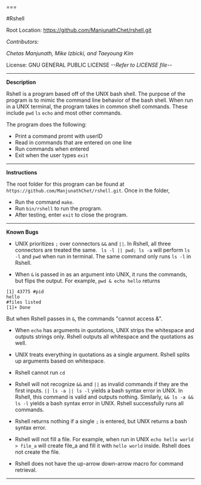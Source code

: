===

#Rshell

Root Location: https://github.com/ManjunathChet/rshell.git

*Contributors:*

*Chetas Manjunath,*
*Mike Izbicki,*
*and Taeyoung Kim*

License: GNU GENERAL PUBLIC LICENSE
*--Refer to LICENSE file--*

---

**Description**

Rshell is a program based off of the UNIX bash shell. The purpose of the
program is to mimic the command line behavior of the bash shell. When run
in a UNIX terminal, the program takes in common shell commands. These include
`pwd` `ls` `echo` and most other commands. 

The program does the following:

* Print a command promt with userID
* Read in commands that are entered on one line
* Run commands when entered
* Exit when the user types `exit`

---

**Instructions**

The root folder for this program can be found at `https://github.com/ManjunathChet/rshell.git`.
Once in the folder,

* Run the command `make`.
* Run `bin/rshell` to run the program.
* After testing, enter `exit` to close the program.

---

**Known Bugs**

* UNIX prioritizes `;` over connectors `&&` and `||`. In Rshell, all three connectors are
treated the same. ` ls -l || pwd; ls -a` will perform `ls -l` and `pwd` when run in 
terminal. The same command only runs `ls -l` in Rshell.

* When `&` is passed in as an argument into UNIX, it runs the commands, but flips the output.
For example, `pwd & echo hello` returns
```
[1] 43775 #pid
hello
#files listed
[1]+ Done
```
But when Rshell passes in `&`, the commands "cannot access &".

* When `echo` has arguments in quotations, UNIX strips the whitespace and outputs strings only.
Rshell outputs all whitespace and the quotations as well.

* UNIX treats everything in quotations as a single argument. Rshell splits up arguments based 
on whitespace.

* Rshell cannot run `cd`

* Rshell will not recognize `&&` and `||` as invalid commands if they are the first inputs.
`|| ls -a || ls -l` yields a bash syntax error in UNIX. In Rshell, this command is valid and
outputs nothing. Similarly, `&& ls -a && ls -l` yields a bash syntax error in UNIX. Rshell successfully
runs all commands.

* Rshell returns nothing if a single `;` is entered, but UNIX returns a bash syntax error.

* Rshell will not fill a file. For example, when run in UNIX `echo hello world > file_a` will create 
file_a and fill it with `hello world` inside. Rshell does not create the file.

* Rshell does not have the up-arrow down-arrow macro for command retrieval.

---
